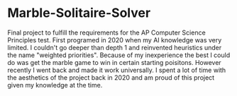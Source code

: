 # Marble-Solitaire-Solver
Final project to fulfill the requirements for the AP Computer Science Principles test. First programed in 2020 when my AI knowledge was very limited. I couldn't go deeper than depth 1 and reinvented heuristics under the name "weighted priorities". Because of my inexperience the best I could do was get the marble game to win in certain starting poisitons. However recently I went back and made it work universally. I spent a lot of time with the aesthetics of the project back in 2020 and am proud of this project given my knowledge at the time. 
